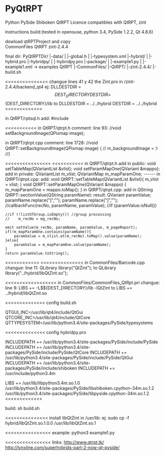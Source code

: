 # PyQtRPT
Python PySide Shiboken QtRPT 
Licence compatibles with QtRPT, zint

Instructions build:(tested in opensuse, python 3.4, PySide 1.2.2, Qt 4.8.6)

dowload qtRPTProject and copy 	
  CommonFiles
	QtRPT
	zint-2.4.4
	
final dir:
PyQtRPTDir/
  |-data/
  |	|-global.h
  |	|-typesystem.xml
  |-hybrid/
  |	|-hybrid.pro
  |-hybridpy/
  |	|-hybridpy.pro
  |-package/
  |	|-example1.py
  | |-example1.xml -> examples QtRPT
  |-CommonFiles/
  |-QtRPT/
  |-zint-2.4.4/
  |-build.sh
	

<<<<<<<<<<<<<<<
changue lines 41 y 42 the Zint.pro in /zint-2.4.4/backend_qt4
ej:
DLLDESTDIR = $${DEST_DIRECTORY}
DESTDIR    = $${DEST_DIRECTORY}/lib
to
DLLDESTDIR = ../../hybrid
DESTDIR    = ../../hybrid
<<<<<<<<<<<<<

in QtRPT/rptsql.h add:
#include <QImage>

<<<<<<<<<<<
in QtRPT/qtrpt.h comment:
line 93:
  //void setBackgroundImage(QPixmap image);

in QtRPT/qtrpt.cpp comment:
line 1728:
//void QtRPT::setBackgroundImage(QPixmap image) {
//    m_backgroundImage = &image;
//}

<<<<<<<<<<<<<<<<
<<<<<<<<<<<
in QtRPT/qtrpt.h
add in public:
    void setTableMap(QVariantList &vlist);
    void setParamMapOne(QVariant &mappo);
add in private:
    QVariantList m_vlist;
    QVariantMap m_mapParamOne;
    ------
in QtRPT/qtrpt.cpp:
add:
    void QtRPT::setTableMap(QVariantList &vlist){
      m_vlist = vlist;
    }
    void QtRPT::setParamMapOne(QVariant &mappo)
    {
	m_mapParamOne = mappo.toMap();
    }
in QtRPT/qtrpt.cpp:
add in QString QtRPT::sectionValue(QString paramName):
result:
    QVariant paramValue;
    paramName.replace("[","");
    paramName.replace("]","");
    //callbackFunc(recNo, paramName, paramValue);
    //if (paramValue.isNull())

    //if (!listOfGroup.isEmpty()) //group processing
    //    m_recNo = mg_recNo;

    emit setValue(m_recNo, paramName, paramValue, m_pageReport);
    if(!m_mapParamOne.contains(paramName)){
        paramValue = m_vlist.at(m_recNo).toMap().value(paramName);
    }else{
        paramValue = m_mapParamOne.value(paramName);
    }
    return paramValue.toString();

<<<<<<<<<<<<
<<<<<<<<<<<<<<<
in CommonFiles/Barcode.cpp changue:
line 11:
  QLibrary library("QtZint");
  to
  QLibrary library("../hybrid/libQtZint.so");
  
<<<<<<<<<<<<<<<<<<
in CommonFiles/CommonFiles_QtRpt.pri changue:
line 9:
LIBS += -L$${DEST_DIRECTORY}/lib -lQtZint
to
LIBS += ../hybrid/libQtZint.so

<<<<<<<<<<<<<<
config build.sh

QTGUI_INC=/usr/lib/qt4/include/QtGui
QTCORE_INC=/usr/lib/qt4/include/QtCore
QTTYPESYSTEM=/usr/lib/python3.4/site-packages/PySide/typesystems

<<<<<<<<<<<<<<
config hybridpy.pro

INCLUDEPATH +=  /usr/lib/python3.4/site-packages/PySide/include/PySide
INCLUDEPATH +=  /usr/lib/python3.4/site-packages/PySide/include/PySide/QtCore
INCLUDEPATH +=  /usr/lib/python3.4/site-packages/PySide/include/PySide/QtGui
INCLUDEPATH +=  /usr/lib/python3.4/site-packages/PySide/include/shiboken
INCLUDEPATH +=  /usr/include/python3.4m
	

LIBS += /usr/lib/libpython3.4m.so.1.0 \
    /usr/lib/python3.4/site-packages/PySide/libshiboken.cpython-34m.so.1.2 \
    /usr/lib/python3.4/site-packages/PySide/libpyside.cpython-34m.so.1.2 \
<<<<<<<<<<<<<

build:
sh build.sh

<<<<<<<<<<<<<<<
install libQtZint in /usr/lib:
ej: sudo cp -f hybrid/libQtZint.so.1.0.0 /usr/lib/libQtZint.so.1

<<<<<<<<<<<<<<<<
example:
python3 example1.py

<<<<<<<<<<<<<<<<
links:
http://www.qtrpt.tk/
http://lynxline.com/superhybrids-part-2-now-qt-pyside/
